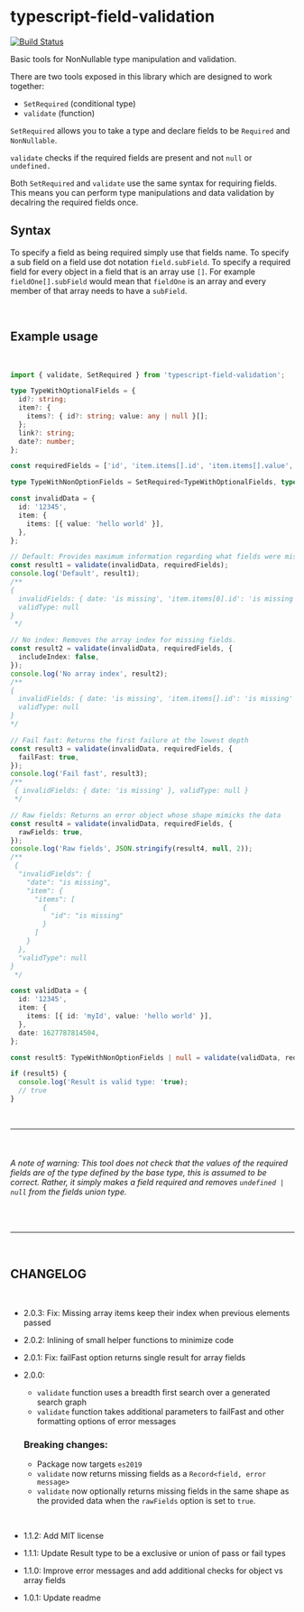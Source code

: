 # typescript-field-validation

[![Build Status](https://travis-ci.com/jamespeterschinner/typescript-field-validation.svg?branch=master)](https://travis-ci.com/jamespeterschinner/typescript-field-validation)

Basic tools for NonNullable type manipulation and validation.

There are two tools exposed in this library which are designed to work together:

- `SetRequired` (conditional type)
- `validate` (function)

`SetRequired` allows you to take a type and declare fields to be `Required` and `NonNullable`.

`validate` checks if the required fields are present and not `null` or `undefined.`

Both `SetRequired` and `validate` use the same syntax for requiring fields. This means you can perform type manipulations and data validation by decalring the required fields once.

## Syntax

To specify a field as being required simply use that fields name. To specify a sub field on a field use dot notation `field.subField`. To specify a required field for every object in a field that is an array use `[]`. For example `fieldOne[].subField` would mean that `fieldOne` is an array and every member of that array needs to have a `subField`.

<br/>

## Example usage

<br/>

```typescript
import { validate, SetRequired } from 'typescript-field-validation';

type TypeWithOptionalFields = {
  id?: string;
  item?: {
    items?: { id?: string; value: any | null }[];
  };
  link?: string;
  date?: number;
};

const requiredFields = ['id', 'item.items[].id', 'item.items[].value', 'date'] as const;

type TypeWithNonOptionFields = SetRequired<TypeWithOptionalFields, typeof requiredFields[number]>;

const invalidData = {
  id: '12345',
  item: {
    items: [{ value: 'hello world' }],
  },
};

// Default: Provides maximum information regarding what fields were missing
const result1 = validate(invalidData, requiredFields);
console.log('Default', result1);
/**
{
  invalidFields: { date: 'is missing', 'item.items[0].id': 'is missing' },
  validType: null
}
 */

// No index: Removes the array index for missing fields.
const result2 = validate(invalidData, requiredFields, {
  includeIndex: false,
});
console.log('No array index', result2);
/**
{
  invalidFields: { date: 'is missing', 'item.items[].id': 'is missing' },
  validType: null
}
*/

// Fail fast: Returns the first failure at the lowest depth
const result3 = validate(invalidData, requiredFields, {
  failFast: true,
});
console.log('Fail fast', result3);
/**
 { invalidFields: { date: 'is missing' }, validType: null }
 */

// Raw fields: Returns an error object whose shape mimicks the data
const result4 = validate(invalidData, requiredFields, {
  rawFields: true,
});
console.log('Raw fields', JSON.stringify(result4, null, 2));
/**
 {
  "invalidFields": {
    "date": "is missing",
    "item": {
      "items": [
        {
          "id": "is missing"
        }
      ]
    }
  },
  "validType": null
}
 */

const validData = {
  id: '12345',
  item: {
    items: [{ id: 'myId', value: 'hello world' }],
  },
  date: 1627787814504,
};

const result5: TypeWithNonOptionFields | null = validate(validData, requiredFields).validType;

if (result5) {
  console.log('Result is valid type: 'true);
  // true
}
```

<br/>

---

<br/>

###### A note of warning: This tool does not check that the values of the required fields are of the type defined by the base type, this is assumed to be correct. Rather, it simply makes a field required and removes `undefined | null` from the fields union type.

<br>

---

<br/>

## CHANGELOG

<br/>

- 2.0.3: Fix: Missing array items keep their index when previous elements passed

- 2.0.2: Inlining of small helper functions to minimize code

- 2.0.1: Fix: failFast option returns single result for array fields

- 2.0.0:

  - `validate` function uses a breadth first search over a generated search graph
  - `validate` function takes additional parameters to failFast and other formatting options of error messages

  ### Breaking changes:

  - Package now targets `es2019`
  - `validate` now returns missing fields as a `Record<field, error message>`
  - `validate` now optionally returns missing fields in the same shape as the provided data when the `rawFields` option is set to `true`.

<br/>

- 1.1.2:
  Add MIT license

- 1.1.1:
  Update Result type to be a exclusive or union of pass or fail types

- 1.1.0:
  Improve error messages and add additional checks for object vs array fields

- 1.0.1:
  Update readme
